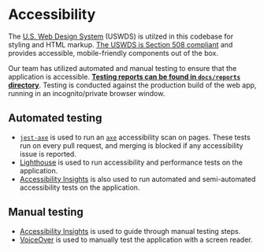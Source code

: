 # Accessibility

The [U.S. Web Design System](https://designsystem.digital.gov/) (USWDS) is utilzed in this codebase for styling and HTML markup. [The USWDS is Section 508 compliant](https://designsystem.digital.gov/about/key-benefits/) and provides accessible, mobile-friendly components out of the box.

Our team has utilized automated and manual testing to ensure that the application is accessible. **[Testing reports can be found in `docs/reports` directory](./reports/)**. Testing is conducted against the production build of the web app, running in an incognito/private browser window.

## Automated testing

- [`jest-axe`](https://github.com/nickcolley/jest-axe) is used to run an [`axe`](https://www.deque.com/axe/) accessibility scan on pages. These tests run on every pull request, and merging is blocked if any accessibility issue is reported.
- [Lighthouse](https://developers.google.com/web/tools/lighthouse) is used to run accessibility and performance tests on the application.
- [Accessibility Insights](https://accessibilityinsights.io/) is also used to run automated and semi-automated accessibility tests on the application.

## Manual testing

- [Accessibility Insights](https://accessibilityinsights.io/) is used to guide through manual testing steps.
- [VoiceOver](https://dequeuniversity.com/tips/learn-voiceover) is used to manually test the application with a screen reader.

